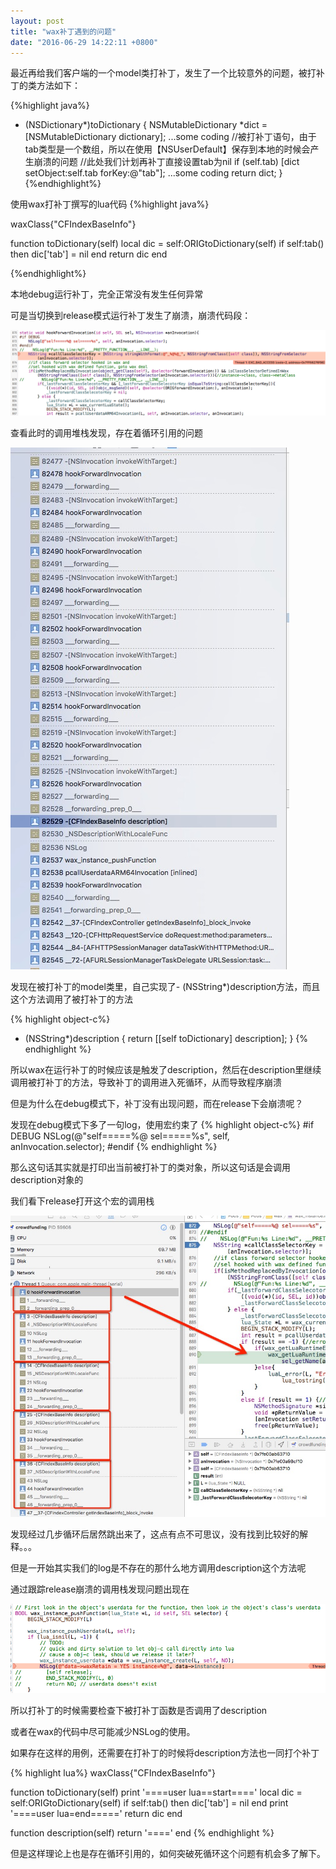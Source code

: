 ```yaml
---
layout: post
title: "wax补丁遇到的问题"
date: "2016-06-29 14:22:11 +0800"
---
```


最近再给我们客户端的一个model类打补丁，发生了一个比较意外的问题，被打补丁的类方法如下：

{%highlight  java%}
- (NSDictionary*)toDictionary {
	NSMutableDictionary *dict = [NSMutableDictionary dictionary];
  ...some coding
  //被打补丁语句，由于tab类型是一个数组，所以在使用【NSUserDefault】保存到本地的时候会产生崩溃的问题
  //此处我们计划再补丁直接设置tab为nil
  if (self.tab) [dict setObject:self.tab forKey:@"tab"];
  ...some coding
	return dict;
}
{%endhighlight%}

使用wax打补丁撰写的lua代码
{%highlight  java%}

waxClass{"CFIndexBaseInfo"}

function toDictionary(self)
    local dic =  self:ORIGtoDictionary(self)
    if self:tab() then
        dic['tab'] = nil
    end
    return dic
end

{%endhighlight%}
<!-- more -->
本地debug运行补丁，完全正常没有发生任何异常

可是当切换到release模式运行补丁发生了崩溃，崩溃代码段：

![actionSheetIOS](/image/wax_bad_access.png)

查看此时的调用堆栈发现，存在着循环引用的问题

![actionSheetIOS](/image/wax-release-stack.png)

发现在被打补丁的model类里，自己实现了- (NSString*)description方法，而且这个方法调用了被打补丁的方法

{% highlight object-c%}
- (NSString*)description {
  return [[self toDictionary] description];
}
{% endhighlight %}

所以wax在运行补丁的时候应该是触发了description，然后在description里继续调用被打补丁的方法，导致补丁的调用进入死循环，从而导致程序崩溃

但是为什么在debug模式下，补丁没有出现问题，而在release下会崩溃呢？

发现在debug模式下多了一句log，使用宏约束了
{% highlight object-c%}
#if DEBUG
    NSLog(@"self=====%@ sel=====%s", self, anInvocation.selector);
#endif
{% endhighlight %}

那么这句话其实就是打印出当前被打补丁的类对象，所以这句话是会调用description对象的

我们看下release打开这个宏的调用栈

![actionSheetIOS](/image/wax-release-log-stack.png)

发现经过几步循环后居然跳出来了，这点有点不可思议，没有找到比较好的解释。。。

但是一开始其实我们的log是不存在的那什么地方调用description这个方法呢

通过跟踪release崩溃的调用栈发现问题出现在

![actionSheetIOS](/image/wax-call-log.png)

所以打补丁的时候需要检查下被打补丁函数是否调用了description

或者在wax的代码中尽可能减少NSLog的使用。

如果存在这样的用例，还需要在打补丁的时候将description方法也一同打个补丁

{% highlight lua%}
  waxClass{"CFIndexBaseInfo"}

  function toDictionary(self)
    print '====user lua==start===='
    local dic =  self:ORIGtoDictionary(self)
    if self:tab() then
        dic['tab'] = nil
    end
    print '====user lua=end====='
    return dic
  end

  function description(self)
    return '===='
  end
{% endhighlight %}

但是这样理论上也是存在循环引用的，如何突破死循环这个问题有机会多了解下。
